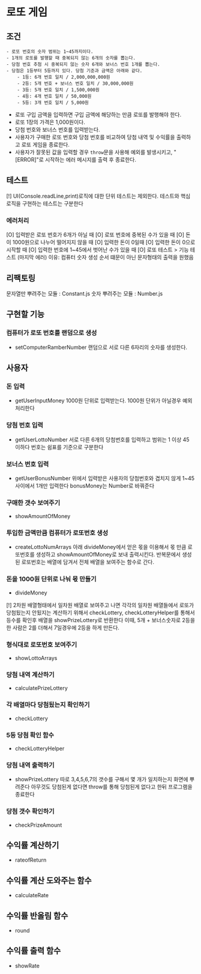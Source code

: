 # 로또 게임

## 조건
    - 로또 번호의 숫자 범위는 1~45까지이다.
    - 1개의 로또를 발행할 때 중복되지 않는 6개의 숫자를 뽑는다.
    - 당첨 번호 추첨 시 중복되지 않는 숫자 6개와 보너스 번호 1개를 뽑는다.
    - 당첨은 1등부터 5등까지 있다. 당첨 기준과 금액은 아래와 같다.
        - 1등: 6개 번호 일치 / 2,000,000,000원
        - 2등: 5개 번호 + 보너스 번호 일치 / 30,000,000원
        - 3등: 5개 번호 일치 / 1,500,000원
        - 4등: 4개 번호 일치 / 50,000원
        - 5등: 3개 번호 일치 / 5,000원

-   로또 구입 금액을 입력하면 구입 금액에 해당하는 만큼 로또를 발행해야 한다.
-   로또 1장의 가격은 1,000원이다.
-   당첨 번호와 보너스 번호를 입력받는다.
-   사용자가 구매한 로또 번호와 당첨 번호를 비교하여 당첨 내역 및 수익률을 출력하고 로또 게임을 종료한다.
-   사용자가 잘못된 값을 입력할 경우  `throw`문을 사용해 예외를 발생시키고, "[ERROR]"로 시작하는 에러 메시지를 출력 후 종료한다.

## 테스트
[!] UI(Console.readLine,print)로직에 대한 단위 테스트는 제외한다. 테스트와 핵심 로직을 구현하는 테스트는 구분한다 

### 에러처리
[O] 입력받은 로또 번호가 6개가 아닐 때
[O] 로또 번호에 중복된 수가 있을 때
[O] 돈이 1000원으로 나누어 떨어지지 않을 때 
[O] 입력한 돈이 0일때 
[O] 입력한 돈이 0으로 시작할 때 
[O] 입력한 번호에 1~45에서 벗어난 수가 있을 때
[O] 로또 테스트 > 기능 테스트 (마지막 에러) 이유: 컴퓨터 숫자 생성 순서 떄문이 아닌 문자형태의 출력을 원했음

## 리팩토링
문자열만 뿌려주는 모듈 : Constant.js
숫자 뿌려주는 모듈 : Number.js
## 구현할 기능

### 컴퓨터가 로또 번호를 랜덤으로 생성
- setComputerRamberNumber
랜덤으로 서로 다른 6자리의 숫자를 생성한다.

## 사용자

### 돈 입력
- getUserInputMoney
1000원 단위로 입력받는다. 1000원 단위가 아닐경우 예외 처리한다

### 당첨 번호 입력
- getUserLottoNumber
서로 다른 6개의 당첨번호를 입력하고 범위는 1 이상 45 이하다
번호는 쉼표를 기준으로 구분한다

### 보너스 번호 입력
- getUserBonusNumber
위에서 입력받은 사용자의 당첨번호와 겹치지 않게 1~45사이에서 1개만 입력한다
bonusMoney는 Number로 바꿔준다

### 구매한 갯수 보여주기
- showAmountOfMoney

### 투입한 금액만큼 컴퓨터가 로또번호 생성
- createLottoNumArrays
아래 divideMoney에서 얻은 몫을 이용해서 몫 만큼 로또번호를 생성하고 showAmountOfMoney로 보내 출력시킨다.
반복문에서 생성된 로또번호는 배열에 담겨서 전체 배열을 보여주는 함수로 간다.

### 돈을 1000원 단위로 나눠 몫 만들기
- divideMoney


[!] 2차원 배열형태에서 일차원 배열로 보여주고 나면 각각의 일차원 배열들에서 로또가 당첨됬는지 안됬지는 계산하기 위해서 checkLottery, checkLotteryHelper를 통해서 등수를 확인후 배열을 showPrizeLottery로 반환한다
이때, 5개 + 보너스숫자로 2등을 한 사람은 2를 더해서 7일경우에 2등을 하게 만든다.

### 형식대로 로또번호 보여주기
- showLottoArrays

### 당첨 내역 계산하기
- calculatePrizeLottery

### 각 배열마다 당첨됬는지 확인하기
- checkLottery

### 5등 당첨 확인 함수
- checkLotteryHelper

### 당첨 내역 출력하기
- showPrizeLottery
따로 3,4,5,6,7의 갯수를 구해서 몇 개가 일치하는지 화면에 뿌려준다
아무것도 당첨된게 없다면 throw를 통해 당첨된게 없다고 한뒤 프로그램을 종료한다

### 당첨 갯수 확인하기
- checkPrizeAmount

## 수익률 계산하기
- rateofReturn
## 수익률 계산 도와주는 함수
- calculateRate
## 수익률 반올림 함수
- round
## 수익률 출력 함수
- showRate